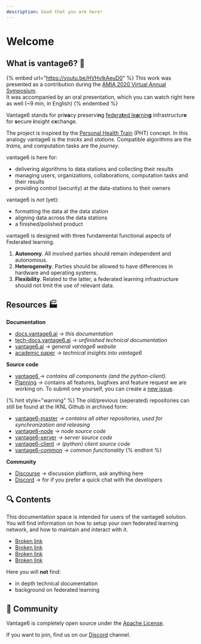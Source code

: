 ```yaml
---
description: Good that you are here!
---
```


# Welcome

## What is vantage6? :train2:

{% embed url="https://youtu.be/HVHvlkAeuD0" %}
This work was presented as a contribution during the [AMIA 2020 Virtual Annual Symposium](https://www.amia.org/amia2020). \
It was accompanied by an oral presentation, which you can watch right here as well (\~9 min, in English)
{% endembed %}

Vantage6 stands for pri**va**cy preservi**n**g [federa**t**ed le**a**rnin**g**](https://en.wikipedia.org/wiki/Federated\_learning) infrastructur**e** for **s**ecure **i**nsight e**x**change.

The project is inspired by the [Personal Health Train](https://pht.health-ri.nl/) (PHT) concept. In this analogy vantage6 is the _tracks_ and _stations._ Compatible algorithms are the _trains,_ and computation tasks are the _journey_.&#x20;

vantage6 is here for:

* delivering algorithms to data stations and collecting their results
* managing users, organizations, collaborations, computation tasks and their results
* providing control (security) at the data-stations to their owners

vantage6 is _not_ (yet):

* formatting the data at the data station
* aligning data across the data stations
* a finished/polished product

vantage6 is designed with three fundamental functional aspects of Federated learning.

1. **Autonomy**. All involved parties should remain independent and autonomous.
2. **Heterogeneity**. Parties should be allowed to have differences in hardware and operating systems.
3. **Flexibility**. Related to the latter, a federated learning infrastructure should not limit the use of relevant data.

## Resources :factory:

**Documentation**

* [docs.vantage6.ai](https://docs.vantage6.ai) _-> this documentation_
* [tech-docs.vantage6.ai](https://tech-docs.vantage6.ai) _-> unfinished technical documentation_
* [vantage6.ai](https://vantage6.ai) _-> general vantage6 website_&#x20;
* [academic paper](https://vantage6.ai/documents/7/moncada-torres2020vantage6\_57GU4Gt.pdf) _-> technical insights into vantage6_

**Source code**

* [vantage6 ](https://github.com/vantage6/vantage6)-> _contains all components (and the python-client)._
* [Planning](https://github.com/orgs/vantage6/projects?type=new) -> contains all features, bugfixes and feature request we are working on. To submit one yourself, you can create a [new issue](https://github.com/vantage6/vantage6/issues).

{% hint style="warning" %}
The old/previous (seperated) repositories can still be found at the IKNL Github in archived form:&#x20;

* [vantage6-master](https://github.com/iknl/vantage6-mster) _-> contains all other repositories, used for synchronization and releasing_
* [vantage6-node](https://github.com/iknl/vantage6-node) _-> node source code_
* [vantage6-server](https://github.com/iknl/vantage6-server) _-> server source code_
* [vantage6-client](https://github.com/iknl/vantage6-client) _-> (python) client source code_
* [vantage6-common](https://github.com/iknl/vantage6-common) _-> common functionality_
{% endhint %}

**Community**

* [Discourse](https://vantage6.discourse.group/) -> discussion platform, ask anything here
* [Discord](https://discord.gg/yAyFf6Y) -> for if you prefer a quick chat with the developers

## :mag: Contents

This documentation space is intended for users of the vantage6 solution. You will find information on how to setup your own federated learning network, and how to maintain and interact with it.&#x20;

* [Broken link](broken-reference "mention")
* [Broken link](broken-reference "mention")
* [Broken link](broken-reference "mention")
* [Broken link](broken-reference "mention")

Here you will **not** find:

* in depth technical documentation
* background on federated learning

## :handshake: Community

Vantage6 is completely open source under the [Apache License](https://github.com/IKNL/vantage6/blob/master/LICENSE).

If you want to join, find us on our [Discord](https://discord.gg/yAyFf6Y) channel.
